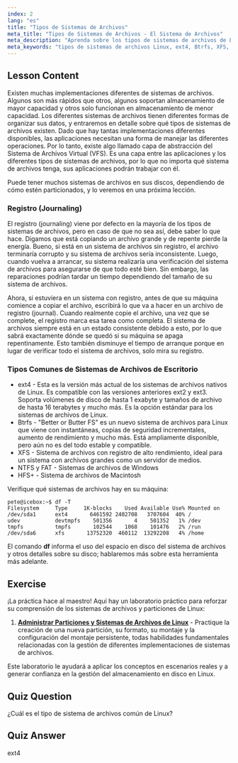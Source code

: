 ```yaml
---
index: 2
lang: "es"
title: "Tipos de Sistemas de Archivos"
meta_title: "Tipos de Sistemas de Archivos - El Sistema de Archivos"
meta_description: "Aprenda sobre los tipos de sistemas de archivos de Linux como ext4, Btrfs y XFS. Comprenda el registro (journaling) y VFS para datos consistentes. Explore los sistemas de archivos comunes de Linux en esta guía para principiantes."
meta_keywords: "tipos de sistemas de archivos Linux, ext4, Btrfs, XFS, journaling, VFS, tutorial Linux, guía para principiantes"
---
```


## Lesson Content

Existen muchas implementaciones diferentes de sistemas de archivos. Algunos son más rápidos que otros, algunos soportan almacenamiento de mayor capacidad y otros solo funcionan en almacenamiento de menor capacidad. Los diferentes sistemas de archivos tienen diferentes formas de organizar sus datos, y entraremos en detalle sobre qué tipos de sistemas de archivos existen. Dado que hay tantas implementaciones diferentes disponibles, las aplicaciones necesitan una forma de manejar las diferentes operaciones. Por lo tanto, existe algo llamado capa de abstracción del Sistema de Archivos Virtual (VFS). Es una capa entre las aplicaciones y los diferentes tipos de sistemas de archivos, por lo que no importa qué sistema de archivos tenga, sus aplicaciones podrán trabajar con él.

Puede tener muchos sistemas de archivos en sus discos, dependiendo de cómo estén particionados, y lo veremos en una próxima lección.

### Registro (Journaling)

El registro (journaling) viene por defecto en la mayoría de los tipos de sistemas de archivos, pero en caso de que no sea así, debe saber lo que hace. Digamos que está copiando un archivo grande y de repente pierde la energía. Bueno, si está en un sistema de archivos sin registro, el archivo terminaría corrupto y su sistema de archivos sería inconsistente. Luego, cuando vuelva a arrancar, su sistema realizaría una verificación del sistema de archivos para asegurarse de que todo esté bien. Sin embargo, las reparaciones podrían tardar un tiempo dependiendo del tamaño de su sistema de archivos.

Ahora, si estuviera en un sistema con registro, antes de que su máquina comience a copiar el archivo, escribirá lo que va a hacer en un archivo de registro (journal). Cuando realmente copie el archivo, una vez que se complete, el registro marca esa tarea como completa. El sistema de archivos siempre está en un estado consistente debido a esto, por lo que sabrá exactamente dónde se quedó si su máquina se apaga repentinamente. Esto también disminuye el tiempo de arranque porque en lugar de verificar todo el sistema de archivos, solo mira su registro.

### Tipos Comunes de Sistemas de Archivos de Escritorio

- ext4 - Esta es la versión más actual de los sistemas de archivos nativos de Linux. Es compatible con las versiones anteriores ext2 y ext3. Soporta volúmenes de disco de hasta 1 exabyte y tamaños de archivo de hasta 16 terabytes y mucho más. Es la opción estándar para los sistemas de archivos de Linux.
- Btrfs - "Better or Butter FS" es un nuevo sistema de archivos para Linux que viene con instantáneas, copias de seguridad incrementales, aumento de rendimiento y mucho más. Está ampliamente disponible, pero aún no es del todo estable y compatible.
- XFS - Sistema de archivos con registro de alto rendimiento, ideal para un sistema con archivos grandes como un servidor de medios.
- NTFS y FAT - Sistemas de archivos de Windows
- HFS+ - Sistema de archivos de Macintosh

Verifique qué sistemas de archivos hay en su máquina:

```plaintext
pete@icebox:~$ df -T
Filesystem     Type     1K-blocks    Used Available Use% Mounted on
/dev/sda1      ext4       6461592 2402708   3707604  40% /
udev           devtmpfs    501356       4    501352   1% /dev
tmpfs          tmpfs       102544    1068    101476   2% /run
/dev/sda6      xfs       13752320  460112  13292208   4% /home
```

El comando **df** informa el uso del espacio en disco del sistema de archivos y otros detalles sobre su disco; hablaremos más sobre esta herramienta más adelante.

## Exercise

¡La práctica hace al maestro! Aquí hay un laboratorio práctico para reforzar su comprensión de los sistemas de archivos y particiones de Linux:

1. **[Administrar Particiones y Sistemas de Archivos de Linux](https://labex.io/es/labs/comptia-manage-linux-partitions-and-filesystems-590845)** - Practique la creación de una nueva partición, su formato, su montaje y la configuración del montaje persistente, todas habilidades fundamentales relacionadas con la gestión de diferentes implementaciones de sistemas de archivos.

Este laboratorio le ayudará a aplicar los conceptos en escenarios reales y a generar confianza en la gestión del almacenamiento en disco en Linux.

## Quiz Question

¿Cuál es el tipo de sistema de archivos común de Linux?

## Quiz Answer

ext4
